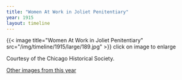 ```yaml
---
title: "Women At Work in Joliet Penitentiary"
year: 1915
layout: timeline
---
```


{{< image title="Women At Work in Joliet Penitentiary" src="/img/timeline/1915/large/189.jpg" >}}
click on image to enlarge

Courtesy of the Chicago Historical Society.  

[Other images from this year](/historical/timeline/1915)